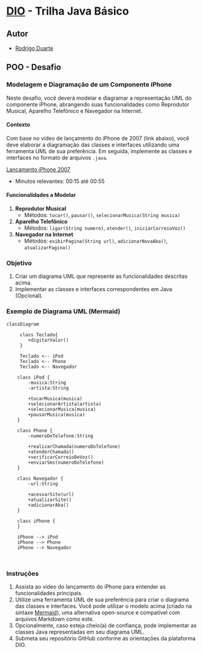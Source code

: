 # [DIO](www.dio.me) - Trilha Java Básico

## Autor
- [Rodrigo Duarte](https://github.com/rodrigoduartesilva)

## POO - Desafio

### Modelagem e Diagramação de um Componente iPhone

Neste desafio, você deverá modelar e diagramar a representação UML do componente iPhone, abrangendo suas funcionalidades como Reprodutor Musical, Aparelho Telefônico e Navegador na Internet.

#### Contexto
Com base no vídeo de lançamento do iPhone de 2007 (link abaixo), você deve elaborar a diagramação das classes e interfaces utilizando uma ferramenta UML de sua preferência. Em seguida, implemente as classes e interfaces no formato de arquivos `.java`.

[Lançamento iPhone 2007](https://www.youtube.com/watch?v=9ou608QQRq8)
- Minutos relevantes: 00:15 até 00:55

#### Funcionalidades a Modelar
1. **Reprodutor Musical**
    - Métodos: `tocar()`, `pausar()`, `selecionarMusica(String musica)`
2. **Aparelho Telefônico**
    - Métodos: `ligar(String numero)`, `atender()`, `iniciarCorreioVoz()`
3. **Navegador na Internet**
    - Métodos: `exibirPagina(String url)`, `adicionarNovaAba()`, `atualizarPagina()`

### Objetivo
1. Criar um diagrama UML que represente as funcionalidades descritas acima.
2. Implementar as classes e interfaces correspondentes em Java (Opcional).

### Exemplo de Diagrama UML (Mermaid)

```mermaid
classDiagram

     class Teclado{
        +digitarValor()
     }
    
     Teclado <-- iPod
     Teclado <-- Phone
     Teclado <-- Navegador
        
    class iPod {
        -musica:String
        -artista:String
        
        +tocarMusica(musica)
        +selecionarArtista(artista)
        +selecionarMusica(musica)
        +pausarMusica(musica)
    }

    class Phone {
        -numeroDoTelefone:String
        
        +realizarChamada(numeroDoTelefone)
        +atenderChamada()
        +verificarCorreioDeVoz()
        +enviarSms(numeroDoTelefone)
    }

    class Navegador {
        -url:String
        
        +acessarSite(url)
        +atualizarSite()
        +adicionarAba()
    }

    class iPhone {
    }

    iPhone --> iPod
    iPhone --> Phone
    iPhone --> Navegador
    
    
```

### Instruções
1. Assista ao vídeo do lançamento do iPhone para entender as funcionalidades principais.
2. Utilize uma ferramenta UML de sua preferência para criar o diagrama das classes e interfaces. Você pode utilizar o modelo acima (criado na sintaxe [Mermaid](https://mermaid.js.org/)), uma alternativa open-source e compatível com arquivos Markdown como este.
3. Opcionalmente, caso esteja cheio(a) de confiança, pode implementar as classes Java representadas em seu diagrama UML.
4. Submeta seu repositório GitHub conforme as orientações da plataforma DIO.

